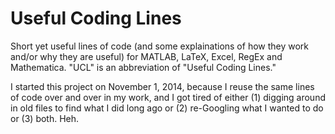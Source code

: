 Useful Coding Lines
===================

Short yet useful lines of code (and some explainations of how they work and/or why they are useful) for MATLAB, LaTeX, Excel, RegEx and Mathematica.  "UCL" is an abbreviation of "Useful Coding Lines."

I started this project on November 1, 2014, because I reuse the same lines of code over and over in my work, and I got tired of either (1) digging around in old files to find what I did long ago or (2) re-Googling what I wanted to do or (3) both.  Heh.
